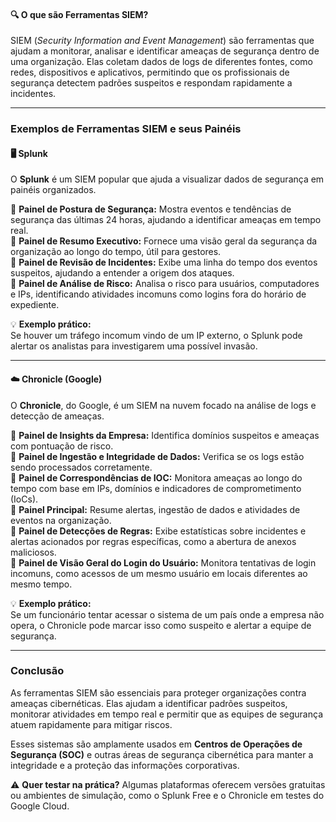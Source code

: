 #### 🔍 **O que são Ferramentas SIEM?**

SIEM (_Security Information and Event Management_) são ferramentas que ajudam a monitorar, analisar e identificar ameaças de segurança dentro de uma organização. Elas coletam dados de logs de diferentes fontes, como redes, dispositivos e aplicativos, permitindo que os profissionais de segurança detectem padrões suspeitos e respondam rapidamente a incidentes.

---

### **Exemplos de Ferramentas SIEM e seus Painéis**

#### 🖥️ **Splunk**

O **Splunk** é um SIEM popular que ajuda a visualizar dados de segurança em painéis organizados.

🔹 **Painel de Postura de Segurança:** Mostra eventos e tendências de segurança das últimas 24 horas, ajudando a identificar ameaças em tempo real.  
🔹 **Painel de Resumo Executivo:** Fornece uma visão geral da segurança da organização ao longo do tempo, útil para gestores.  
🔹 **Painel de Revisão de Incidentes:** Exibe uma linha do tempo dos eventos suspeitos, ajudando a entender a origem dos ataques.  
🔹 **Painel de Análise de Risco:** Analisa o risco para usuários, computadores e IPs, identificando atividades incomuns como logins fora do horário de expediente.

💡 **Exemplo prático:**  
Se houver um tráfego incomum vindo de um IP externo, o Splunk pode alertar os analistas para investigarem uma possível invasão.

---

#### ☁️ **Chronicle (Google)**

O **Chronicle**, do Google, é um SIEM na nuvem focado na análise de logs e detecção de ameaças.

🔹 **Painel de Insights da Empresa:** Identifica domínios suspeitos e ameaças com pontuação de risco.  
🔹 **Painel de Ingestão e Integridade de Dados:** Verifica se os logs estão sendo processados corretamente.  
🔹 **Painel de Correspondências de IOC:** Monitora ameaças ao longo do tempo com base em IPs, domínios e indicadores de comprometimento (IoCs).  
🔹 **Painel Principal:** Resume alertas, ingestão de dados e atividades de eventos na organização.  
🔹 **Painel de Detecções de Regras:** Exibe estatísticas sobre incidentes e alertas acionados por regras específicas, como a abertura de anexos maliciosos.  
🔹 **Painel de Visão Geral do Login do Usuário:** Monitora tentativas de login incomuns, como acessos de um mesmo usuário em locais diferentes ao mesmo tempo.

💡 **Exemplo prático:**  
Se um funcionário tentar acessar o sistema de um país onde a empresa não opera, o Chronicle pode marcar isso como suspeito e alertar a equipe de segurança.

---

### **Conclusão**

As ferramentas SIEM são essenciais para proteger organizações contra ameaças cibernéticas. Elas ajudam a identificar padrões suspeitos, monitorar atividades em tempo real e permitir que as equipes de segurança atuem rapidamente para mitigar riscos.

Esses sistemas são amplamente usados em **Centros de Operações de Segurança (SOC)** e outras áreas de segurança cibernética para manter a integridade e a proteção das informações corporativas.

⚠️ **Quer testar na prática?** Algumas plataformas oferecem versões gratuitas ou ambientes de simulação, como o Splunk Free e o Chronicle em testes do Google Cloud.